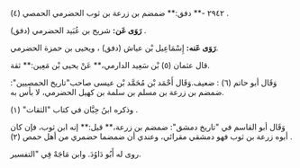 ٢٩٤٢ -** دفق:** ضمضم بن زرعة بن ثوب الحضرمي الحمصي (٤) .

**رَوَى عَن:** شريح بن عُبَيد الحضرمي (دفق) .

**رَوَى عَنه:** إِسْمَاعِيل بْن عياش (دفق) ، ويحيى بن حمزة الحضرمي.

قال عثمان (٥) بْن سَعِيد الدارمي،** عَنْ يحيى بْن مَعِين:** ثقة.

وَقَال أبو حاتم (٦) : ضعيف.وَقَال أَحْمَد بْن مُحَمَّد بْن عيسى صاحب"تاريخ الحمصيين": ضمضم بن زرعة بن مسلم بن سلمة بن كهيل الحضرمي، لا بأس به.

وذكره ابنُ حِبَّان في كتاب "الثقات" (١) .

وَقَال أبو القاسم في "تاريخ دمشق": ضمضم بن زرعة،** قيل:** إنه ابن ثوب، فإن كان أبوه زرعة بن ثوب فهو دمشقي مقرائي، وعندي أن ضمضما حضمري من أهل حمص (٢) .

روى له أَبُو دَاوُدَ. وابن مَاجَهْ فِي "التفسير.